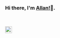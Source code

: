 ### Hi there, I'm [Allan!](https://allanm007.github.io)👋.

<br/>
<br/>
<a href="mailto:mwaranguallan345@gmail.com">
  <img align="left" alt="Mail" width="22px" style="background-color:white;" src="https://upload.wikimedia.org/wikipedia/commons/7/7e/Gmail_icon_%282020%29.svg" />
</a>

<br />

<!-- Hi, I'm a software engineer from Nairobi,Kenya.

- 🔭 I’m currently working on [snap](https://github.com/AllanM007/snap)
- 🌱 I’m currently learning  -->

<!--**Tech Stack:** -->

<!--code><img height="26" src="https://github.com/tandpfun/skill-icons/blob/main/icons/GoLang.svg"></code>
<code><img height="26" src="https://github.com/tandpfun/skill-icons/blob/main/icons/Python-Dark.svg"></code>
<code><img height="26" src="https://github.com/tandpfun/skill-icons/blob/main/icons/NodeJS-Dark.svg"></code-->

<!--

Here are some ideas to get you started:

- 🤔 I’m looking for help with ...
- 💬 Ask me about ...
-->
